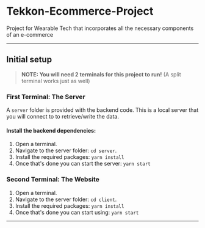 # Tekkon-Ecommerce-Project

Project for Wearable Tech that incorporates all the necessary components of an e-commerce

---

## Initial setup

> **NOTE: You will need 2 terminals for this project to run!** (A split terminal works just as well)

### **First Terminal: The Server**

A `server` folder is provided with the backend code. This is a local server that you will connect to to retrieve/write the data.

#### Install the backend dependencies:

1. Open a terminal.
2. Navigate to the server folder: `cd server`.
3. Install the required packages: `yarn install`
4. Once that's done you can start the server: `yarn start`

### **Second Terminal: The Website**

1. Open a terminal.
2. Navigate to the server folder: `cd client`.
3. Install the required packages: `yarn install`
4. Once that's done you can start using: `yarn start`

---
